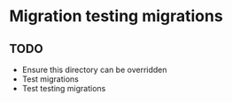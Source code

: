 # Migration testing migrations

## TODO

- Ensure this directory can be overridden
- Test migrations
- Test testing migrations
